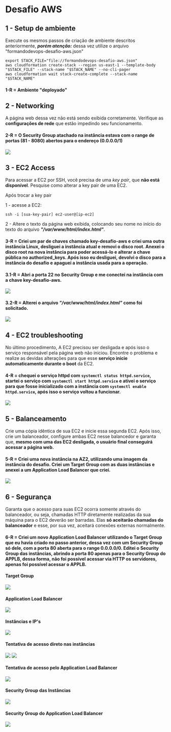 # Desafio AWS

## 1 - Setup de ambiente

Execute os mesmos passos de criação de ambiente descritos anteriormente, ***porém atenção:*** dessa vez utilize o arquivo "formandodevops-desafio-aws.json"

```
export STACK_FILE="file://formandodevops-desafio-aws.json"
aws cloudformation create-stack --region us-east-1 --template-body "$STACK_FILE" --stack-name "$STACK_NAME" --no-cli-pager
aws cloudformation wait stack-create-complete --stack-name "$STACK_NAME"
```
#### 1-R = Ambiente "deployado"

## 2 - Networking

A página web dessa vez não está sendo exibida corretamente. Verifique as **configurações de rede** que estão impedindo seu funcionamento.

#### 2-R = O Security Group atachado na instância estava com o range de portas (81 - 8080) abertos para o endereço (0.0.0.0/1)

<img src="/desafio-aws/2.png"/>

## 3 - EC2 Access

Para acessar a EC2 por SSH, você precisa de uma *key pair*, que **não está disponível**. Pesquise como alterar a key pair de uma EC2.

Após trocar a key pair

1 - acesse a EC2:
```
ssh -i [sua-key-pair] ec2-user@[ip-ec2]
```

2 - Altere o texto da página web exibida, colocando seu nome no início do texto do arquivo ***"/var/www/html/index.html"***.

#### 3-R = Criei um par de chaves chamado key-desafio-aws e criei uma outra instância Linux, desliguei a instância atual e removi o disco root. Anexei o disco root na nova instância para poder acessá-lo e alterar a chave pública no authorized_keys. Após isso eu desliguei, devolvi o disco para a instância do desafio e apaguei a instância usada para a operação.

#### 3.1-R = Abri a porta 22 no Security Group e me conectei na instância com a chave key-desafio-aws.
<img src="/desafio-aws/3.1.png"/>

#### 3.2-R = Alterei o arquivo ***"/var/www/html/index.html"*** como foi solicitado.
<img src="/desafio-aws/3.2.png"/>

## 4 - EC2 troubleshooting

No último procedimento, A EC2 precisou ser desligada e após isso o serviço responsável pela página web não iniciou. Encontre o problema e realize as devidas alterações para que esse **serviço inicie automaticamente durante o boot** da EC2.

#### 4-R = chequei o serviço httpd com `systemctl status httpd.service`, startei o serviço com `systemctl start httpd.service` e ativei o serviço para que fosse inicializado com a instância com `systemctl enable httpd.service`, após isso o serviço voltou a funcionar.
<img src="/desafio-aws/4.png"/>

## 5 - Balanceamento

Crie uma cópia idêntica de sua EC2 e inicie essa segunda EC2. Após isso, crie um balanceador, configure ambas EC2 nesse balancedor e garanta que, **mesmo com uma das EC2 desligada, o usuário final conseguirá acessar a página web.**

#### 5-R = Criei uma nova instância na AZ2, utilizando uma imagem da instância do desafio. Criei um Target Group com as duas instâncias e anexei a um Application Load Balancer que criei.
<img src="/desafio-aws/5.png"/>


## 6 - Segurança

Garanta que o acesso para suas EC2 ocorra somente através do balanceador, ou seja, chamadas HTTP diretamente realizadas da sua máquina para o EC2 deverão ser barradas. Elas **só aceitarão chamadas do balanceador** e esse, por sua vez, aceitará conexões externas normalmente.

#### 6-R = Criei um novo Application Load Balancer utilizando o Target Group que eu havia criado no passo anterior, dessa vez com um Security Group só dele, com a porta 80 aberta para o range 0.0.0.0/0. Editei o Security Group das instâncias, abrindo a porta 80 apenas para o Security Group do APPLB, dessa forma, não foi possível acessar via HTTP os servidores, apenas foi possível acessar o APPLB.
#### Target Group
<img src="/desafio-aws/6.1.png"/>

#### Application Load Balancer
<img src="/desafio-aws/6.2.png"/>

#### Instâncias e IP's
<img src="/desafio-aws/6.3.png"/>

#### Tentativa de acesso direto nas instâncias
<img src="/desafio-aws/6.4.png"/>
<img src="/desafio-aws/6.5.png"/>

#### Tentativa de acesso pelo Application Load Balancer
<img src="/desafio-aws/6.6.png"/>

#### Security Group das Instâncias
<img src="/desafio-aws/6.7.png"/>

#### Security Group do Application Load Balancer
<img src="/desafio-aws/6.8.png"/>
